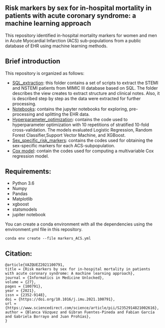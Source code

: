 ## Risk markers by sex for in-hospital mortality in patients with acute coronary syndrome: a machine learning approach

This repository identified in-hospital mortality markers for women and men in Acute Myocardial Infarction (ACS) sub-populations from a public database of EHR using machine learning methods.


## Brief introduction
This repository is organized as follows:

* [SQL_extraction](https://github.com/blancavazquez/Riskmarkers_AMI/tree/master/sql_extraction): this folder contains a set of scripts to extract the STEMI and NSTEMI patients from MIMIC III database based on SQL. The folder describes the view creates to extract structure and clinical notes. Also, it is described step by step as the data were extracted for further processing.
* [Notebooks](https://github.com/blancavazquez/Riskmarkers_AMI/tree/master/notebooks): contains the jupyter notebooks for exploring, pre-processing and splitting the EHR data.
* [Hyperparameter_optimization](https://github.com/blancavazquez/Riskmarkers_AMI/tree/master/hyperparameter_optimization): contains the code used to hyperparameter optimization with 10 repetitions of stratified 10-fold cross-validation. The models evaluated Logistic Regression, Random Forest Classifier,Support Vector Machine, and XGBoost.
* [Sex_specific_risk_markers](https://github.com/blancavazquez/Riskmarkers_AMI/tree/master/sex_specific_risk_markers): contains the codes used for obtaining the sex-specific markers for each ACS-subpopulation. 
* [Cox model](https://github.com/blancavazquez/Riskmarkers_AMI/tree/master/cox_model): contain the codes used for computing a multivariable Cox regression model.

## Requirements:
* Python 3.6
* Numpy
* Pandas
* Matplotlib
* xgboost
* statsmodels
* jupiter notebook

You can create a conda environment with all the dependencies using the environment.yml file in this repository.

```
conda env create --file markers_ACS.yml
```

## Citation:

```
@article{VAZQUEZ2021100791,
title = {Risk markers by sex for in-hospital mortality in patients with acute coronary syndrome: A machine learning approach},
journal = {Informatics in Medicine Unlocked},
volume = {27},
pages = {100791},
year = {2021},
issn = {2352-9148},
doi = {https://doi.org/10.1016/j.imu.2021.100791},
url = {https://www.sciencedirect.com/science/article/pii/S2352914821002616},
author = {Blanca Vázquez and Gibran Fuentes-Pineda and Fabian García and Gabriela Borrayo and Juan Prohías},
}
```

